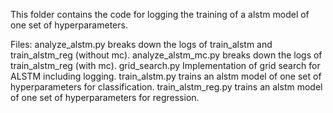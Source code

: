 This folder contains the code for logging the training of a alstm model of one set of hyperparameters.

Files:
analyze_alstm.py                      breaks down the logs of train_alstm and train_alstm_reg (without mc).
analyze_alstm_mc.py                   breaks down the logs of train_alstm_reg (with mc).
grid_search.py                        Implementation of grid search for ALSTM including logging.
train_alstm.py                        trains an alstm model of one set of hyperparameters for classification.
train_alstm_reg.py                    trains an alstm model of one set of hyperparameters for regression.
